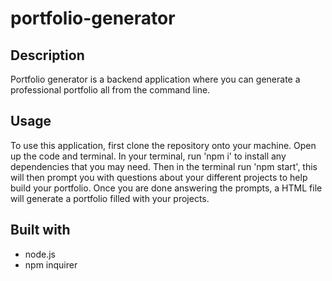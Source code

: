 # portfolio-generator

## Description
Portfolio generator is a backend application where you can generate a professional portfolio all from the command line.

## Usage
To use this application, first clone the repository onto your machine. Open up the code and terminal. In your terminal, run 'npm i' to install any dependencies that you may need. Then in the terminal run 'npm start', this will then prompt you with questions about your different projects to help build your portfolio. Once you are done answering the prompts, a HTML file will generate a portfolio filled with your projects. 

## Built with
* node.js
* npm inquirer

